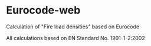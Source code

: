 # Eurocode-web
Calculation of "Fire load densities" based on Eurocode

All calculations based on EN Standard No. 1991-1-2:2002

